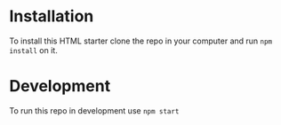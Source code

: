 # Installation

To install this HTML starter clone the repo in your computer and run `npm install` on it.

# Development

To run this repo in development use `npm start`
